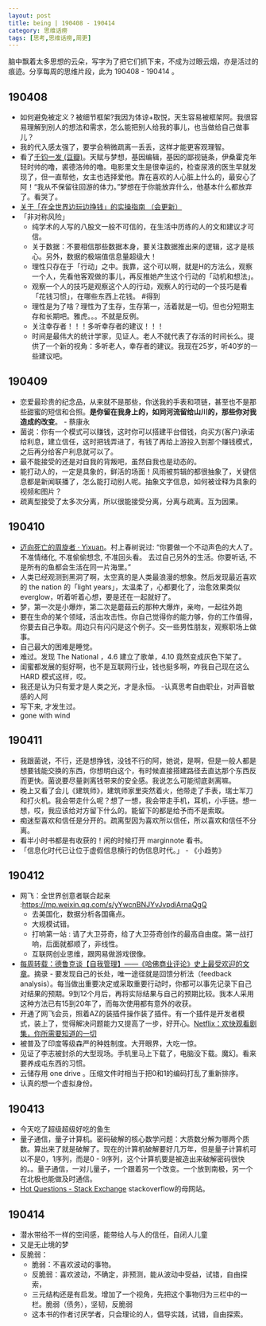 ```yaml
---
layout: post
title: being | 190408 - 190414
category: 思维话痨 
tags: [思考,思维话痨,周更]
---
```


脑中飘着太多思想的云朵，写字为了把它们抓下来，不成为过眼云烟，亦是活过的痕迹。分享每周的思维片段，此为 190408 - 190414 。

## 190408
- 如何避免被定义？被细节框架?我因为体谅+取悦，天生容易被框架阿。我很容易理解到别人的想法和需求，怎么能把别人给我的事儿，也当做给自己做事儿？ 
- 我的代入感太强了，要学会稍微疏离一丢丢，这样才能更客观理智。
- 看了[千钧一发 (豆瓣)](https://movie.douban.com/subject/1300117/)。天赋与梦想，基因编辑，基因的鄙视链条，伊桑霍克年轻时帅的噜，裘德洛帅的噜。电影里文生是很幸运的，检查尿液的医生早就发现了，但一直帮他，女主也选择爱他。靠在喜欢的人心脏上什么的，最安心了阿！“我从不保留往回游的体力。”梦想在于你能放弃什么，他基本什么都放弃了。看哭了。
- [关于「在全世界边玩边挣钱」的实操指南 （会更新）](https://www.douban.com/note/700181198/?dt_platform=com.douban.activity.wechat_friends&dt_dapp=1)
- 「非对称风险」
    - 纯学术的人写的八股文一般不可信的，在生活中历练的人的文和建议才可信。
    - 关于数据：不要相信那些数据本身，要关注数据推出来的逻辑，这才是核心。另外，数据的极端值信息量超级大！
    - 理性只存在于「行动」之中。我靠，这个可以啊，就是H的方法么，观察一个人，先看他客观做的事儿，再反推她产生这个行动的「动机和想法」。 
    - 观察一个人的技巧是观察这个人的行动，观察人的行动的一个技巧是看「花钱习惯」，在哪些东西上花钱。 #得到
    - 理性是为了啥？理性为了生存，生存第一，活着就是一切。但也分短期生存和长期吧。雅虎。。。不就是反例。
    - 关注幸存者！！！多听幸存者的建议！！！
    - 时间是最伟大的统计学家，见证人。老人不就代表了存活的时间长么。提供了一个新的视角：多听老人，幸存者的建议。我现在25岁，听40岁的一些建议吧。
        
## 190409
- 恋爱最珍贵的纪念品，从来就不是那些，你送我的手表和项链，甚至也不是那些甜蜜的短信和合照。**是你留在我身上的，如同河流留给山川的，那些你对我造成的改变**。 - 蔡康永
- 菌说：你有一个模式可以赚钱，这时你可以搭建平台借钱，向买方(客户)承诺给利息，建立信任，这时把钱弄进了，有钱了再给上游投入到那个赚钱模式，之后再分给客户利息就可以了。
- 最不能接受的还是对自我的背叛吧，虽然自我也是动态的。
- 能打动人的，一定是具象的，鲜活的场面！风雨被剪辑的都很抽象了，关键信息都是新闻联播了，怎么能打动别人呢。抽象文字信息，如何被诠释为具象的视频和图片？
- 疏离型接受了太多次分离，所以很能接受分离，分离与疏离。互为因果。

    
## 190410 
- [迈向死亡的周旋者 · Yixuan](https://yixuan.li/trivial/2016/11/10/rotate/)。村上春树说过: “你要做一个不动声色的大人了。不准情绪化, 不准偷偷想念, 不准回头看。 去过自己另外的生活。你要听话, 不是所有的鱼都会生活在同一片海里。”
- 人类已经观测到黑洞了啊，太空真的是人类最浪漫的想象。然后发现最近喜欢的 the nation 的「light years」，太温柔了，心都要化了，治愈效果类似 everglow，听着听着心想，要是还在一起就好了。
- 梦，第一次是小爆炸，第二次是蘑菇云的那种大爆炸，亲吻，一起往外跑
- 要在生命的某个领域，活出攻击性。你自己觉得你的能力够，你的工作值得，你要去自己争取。周边只有闪闪是这个例子。交一些男性朋友，观察职场上做事。
- 自己最大的困难是睡觉。
- 难过。发现 The National ，4.6 建立了歌单，4.10 竟然变成灰色下架了。
- 闺蜜都发展的挺好啊，也不是互联网行业，钱也挺多啊，咋我自己现在这么 HARD 模式这样，哎。
- 我还是认为只有爱才是人类之光，才是永恒。
-认真思考自由职业，对声音敏感的人阿
- 写下来, 才发生过。
- gone with wind 
    
## 190411
- 我跟菌说，不行，还是想挣钱，没钱不行的阿，她说，是啊，但是一般人都是想要钱能交换的东西，你想明白这个，有时候直接搭建路径去直达那个东西反而更快。菌说要尽量剥离钱带来的安全感。我说怎么可能彻底剥离嘛。
- 晚上又看了会儿《建筑师》，建筑师家里突然着火，他带走了手表，瑞士军刀和打火机。我会带走什么呢？想了一想，我会带走手机，耳机，小手链。想一想，哎，我应该给对方留下什么的。能留下的都是给予而不是索取。
- 痴迷型喜欢和信任是分开的。疏离型因为喜欢所以信任，所以喜欢和信任不分离。
- 看半小时书都是有收获的！闲的时候打开 marginnote 看书。
- 「信息化时代已让位于虚假信息横行的伪信息时代。」 - 《小趋势》
      
## 190412
 - 网飞：全世界创意者联合起来 :https://mp.weixin.qq.com/s/yYwcnBNJYvJvpdiArnaQgQ
      - 去美国化，数据分析各国痛点。
      - 大规模试错。
      - 打响第一站 : 请了大卫芬奇，给了大卫芬奇创作的最高自由度。第一战打响，后面就都顺了，非线性。
      - 互联网创业思维，跟网易做游戏很像。
- [每周转载：德鲁克谈【自我管理】——《哈佛商业评论》史上最受欢迎的文章](https://program-think.blogspot.com/2018/06/weekly-share-121.html)。摘录
      - 要发现自己的长处，唯一途径就是回馈分析法（feedback analysis）。每当做出重要决定或采取重要行动时，你都可以事先记录下自己对结果的预期。9到12个月后，再将实际结果与自己的预期比较。我本人采用这种方法已有15到20年了，而每次使用都有意外的收获。
- 开通了网飞会员，照着AZ的装插件操作装了插件。有一个插件是开发者模式，装上了，觉得解决问题能力又提高了一步，好开心。[Netflix：欢快观看剧集，你所需要知道的一切](https://www.douban.com/note/709426765/) 
- 被普及了印度等级森严的种姓制度。大开眼界，大吃一惊。
- 见证了李志被封杀的大型现场。手机里马上下载了，电脑没下载。魔幻。看来要养成屯东西的习惯。 
- 云储存用 one drive 。压缩文件时相当于把0和1的编码打乱了重新排序。
- 认真的想一个虚拟身份。
     
## 190413 
 - 今天吃了超级超级好吃的鱼生
 - 量子通信，量子计算机。密码破解的核心数学问题：大质数分解为哪两个质数。算出来了就是破解了。现在的计算机破解要好几万年，但是量子计算机可以不是0，1序列，而是0 - 9序列，这个计算机要是被造出来破解密码很快的。。量子通信，一对儿量子，一个跟着另一个改变。一个放到南极，另一个在北极也能做及时通信。
 - [Hot Questions - Stack Exchange](https://stackexchange.com/) stackoverflow的母网站。
 
## 190414

- 潜水带给不一样的空间感，能带给人与人的信任，自闭人儿童
- 又是无止境的梦
- 反脆弱：
    - 脆弱：不喜欢波动的事物。
    - 反脆弱：喜欢波动，不确定，非预测，能从波动中受益，试错，自由探索，
    - 三元结构还是有启发。增加了一个视角，先把这个事物归为三栏中的一栏。脆弱（债务），坚韧，反脆弱
    - 这本书的作者讨厌学者，只会理论的人，倡导实践，试错，自由探索。
    
